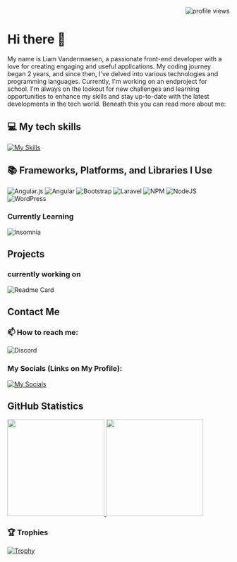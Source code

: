
<!--
**liamvdm2/liamvdm2** is a ✨ _special_ ✨ repository because its `README.md` (this file) appears on your GitHub profile.
-->



<p align="right">
  <img src="https://komarev.com/ghpvc/?username=liamvdm2&color=brightgreen&style=flat-square" alt="profile views">
</p>

# Hi there 👋
My name is Liam Vandermaesen,
a passionate front-end developer with a love for creating engaging and useful applications. My coding journey began 2 years, and since then, I've delved into various technologies and programming languages.
Currently, I'm working on an endproject for school. I'm always on the lookout for new challenges and learning opportunities to enhance my skills and stay up-to-date with the latest developments in the tech world.
Beneath this you can read more about me:

## 💻 My tech skills
[![My Skills](https://skillicons.dev/icons?i=angular,css,figma,html,js,mysql,nodejs,ts,wordpress,linux,powershell,vscode)](https://skillicons.dev)


## 📚 Frameworks, Platforms, and Libraries I Use

![Angular.js](https://img.shields.io/badge/angular.js-%23E23237.svg?style=for-the-badge&logo=angularjs&logoColor=white)
![Angular](https://img.shields.io/badge/angular-%23DD0031.svg?style=for-the-badge&logo=angular&logoColor=white)
![Bootstrap](https://img.shields.io/badge/bootstrap-%238511FA.svg?style=for-the-badge&logo=bootstrap&logoColor=white)
![Laravel](https://img.shields.io/badge/laravel-%23FF2D20.svg?style=for-the-badge&logo=laravel&logoColor=white)
![NPM](https://img.shields.io/badge/NPM-%23CB3837.svg?style=for-the-badge&logo=npm&logoColor=white)
![NodeJS](https://img.shields.io/badge/node.js-6DA55F?style=for-the-badge&logo=node.js&logoColor=white)
![WordPress](https://img.shields.io/badge/WordPress-%23117AC9.svg?style=for-the-badge&logo=WordPress&logoColor=white)

### Currently Learning 
![Insomnia](https://img.shields.io/badge/Insomnia-black?style=for-the-badge&logo=insomnia&logoColor=5849BE)

## Projects

### currently working on
![Readme Card](https://github-readme-stats.vercel.app/api/pin/?username=liamvdm2&repo=PortfolioLiam)

## Contact Me
### 📫 How to reach me: 
![Discord](https://dcbadge.vercel.app/api/shield/473182309957500929?theme=discord)

### My Socials (Links on My Profile):
[![My Socials](https://skillicons.dev/icons?i=github,instagram,linkedin&perline=3)](https://skillicons.dev)

## GitHub Statistics
<p>
  <a href="https://github.com/liamvdm2">
    <img src="https://github-readme-stats.vercel.app/api?username=liamvdm2&show_icons=true&theme=dark&show=prs_merged,prs_merged_percentage&theme=transparent" height="220"/>
  </a>
  <a href="https://github.com/liamvdm2">
    <img src="https://github-readme-stats.vercel.app/api/top-langs/?username=liamvdm2&layout=compact&langs_count=6&theme=transparent" height="220"/>
  </a>
</p>

### 🏆 Trophies
[![Trophy](https://github-profile-trophy.vercel.app/?username=liamvdm2&theme=tokyonight)](https://github.com/ryo-ma/github-profile-trophy)


